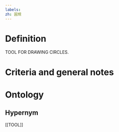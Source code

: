 ```yaml
---
labels: 
zh: 圓規
---
```


# Definition
TOOL FOR DRAWING CIRCLES.
# Criteria and general notes
# Ontology

## Hypernym
[[TOOL]]